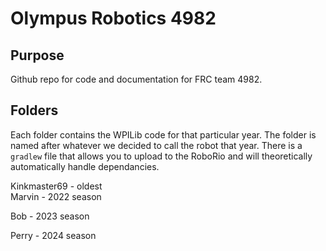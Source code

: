 # Olympus Robotics 4982
## Purpose
Github repo for code and documentation for FRC team 4982.

## Folders

 Each folder contains the WPILib code for that particular year. The folder is named after whatever we decided to call the robot that year. There is a `gradlew` file that allows you to upload to the RoboRio and will theoretically automatically handle dependancies.
 
 Kinkmaster69 - oldest  
 Marvin - 2022 season
 
 Bob - 2023 season
 
 Perry - 2024 season
